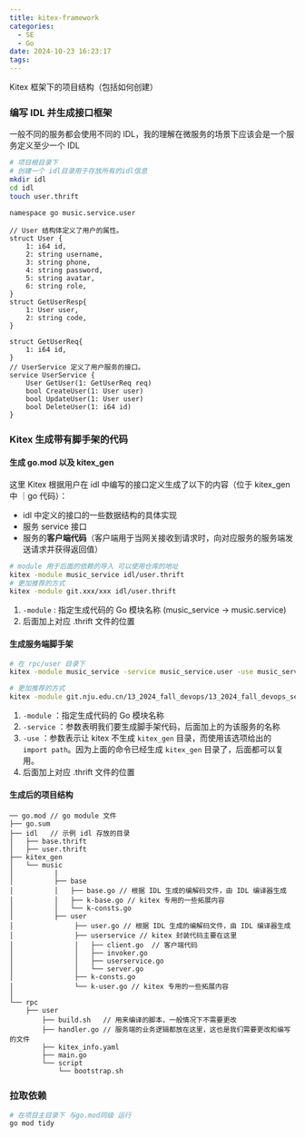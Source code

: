 ```yaml
---
title: kitex-framework
categories:
  - SE
  - Go
date: 2024-10-23 16:23:17
tags:
---
```



Kitex 框架下的项目结构（包括如何创建）

<!--more-->

### 编写 IDL 并生成接口框架

一般不同的服务都会使用不同的 IDL，我的理解在微服务的场景下应该会是一个服务定义至少一个 IDL

```bash
# 项目根目录下
# 创建一个 idl目录用于存放所有的idl信息
mkdir idl
cd idl
touch user.thrift
```

```
namespace go music.service.user

// User 结构体定义了用户的属性。
struct User {
    1: i64 id,
    2: string username,
    3: string phone,
    4: string password,
    5: string avatar,
    6: string role,
}
struct GetUserResp{
    1: User user,
    2: string code,
}

struct GetUserReq{
    1: i64 id,
}
// UserService 定义了用户服务的接口。
service UserService {
    User GetUser(1: GetUserReq req)
    bool CreateUser(1: User user)
    bool UpdateUser(1: User user)
    bool DeleteUser(1: i64 id)
}

```



### Kitex 生成带有脚手架的代码

#### 生成 go.mod 以及 kitex_gen 

这里 Kitex 根据用户在 idl 中编写的接口定义生成了以下的内容（位于 kitex_gen 中 ｜go 代码）：

-  idl 中定义的接口的一些数据结构的具体实现
- 服务 service 接口
- 服务的**客户端代码**（客户端用于当网关接收到请求时，向对应服务的服务端发送请求并获得返回值）

```bash
# module 用于后面的依赖的导入 可以使用仓库的地址
kitex -module music_service idl/user.thrift 
# 更加推荐的方式
kitex -module git.xxx/xxx idl/user.thrift

```

1. `-module` : 指定生成代码的 Go 模块名称 (music_service -> music.service)
2. 后面加上对应 .thrift 文件的位置

#### 生成服务端脚手架

```bash
# 在 rpc/user 目录下
kitex -module music_service -service music_service.user -use music_service/kitex_gen ../../idl/user.thrift

# 更加推荐的方式
kitex -module git.nju.edu.cn/13_2024_fall_devops/13_2024_fall_devops_server -service UserService -use git.nju.edu.cn/13_2024_fall_devops/13_2024_fall_devops_server/kitex_gen/ ../../idl/user.thrift
```

1. `-module` ：指定生成代码的 Go 模块名称
2. `-service` ：参数表明我们要生成脚手架代码，后面加上的为该服务的名称
3. `-use` ：参数表示让 kitex 不生成 `kitex_gen` 目录，而使用该选项给出的 `import path`。因为上面的命令已经生成 `kitex_gen` 目录了，后面都可以复用。
4. 后面加上对应 .thrift 文件的位置

#### 生成后的项目结构

```
── go.mod // go module 文件
├── go.sum
├── idl   // 示例 idl 存放的目录
│   ├── base.thrift
│   ├── user.thrift
├── kitex_gen
│   └── music
│          |
│          ├── base
│          │   ├── base.go // 根据 IDL 生成的编解码文件，由 IDL 编译器生成
│          │   ├── k-base.go // kitex 专用的一些拓展内容
│          │   └── k-consts.go
│          ├── user
│               ├── user.go // 根据 IDL 生成的编解码文件，由 IDL 编译器生成
│               ├── userservice // kitex 封装代码主要在这里
│               │   ├── client.go  // 客户端代码
│               │   ├── invoker.go
│               │   ├── userservice.go
│               │   └── server.go
│               ├── k-consts.go
│               └── k-user.go // kitex 专用的一些拓展内容
│   
└── rpc
    ├── user
        ├── build.sh   // 用来编译的脚本，一般情况下不需要更改
        ├── handler.go // 服务端的业务逻辑都放在这里，这也是我们需要更改和编写的文件
        ├── kitex_info.yaml
        ├── main.go
        └── script
            └── bootstrap.sh

```

### 拉取依赖

```bash
# 在项目主目录下 与go.mod同级 运行
go mod tidy
```





